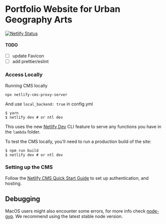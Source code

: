 # Portfolio Website for Urban Geography Arts

[![Netlify Status](https://api.netlify.com/api/v1/badges/b654c94e-08a6-4b79-b443-7837581b1d8d/deploy-status)](https://app.netlify.com/sites/gatsby-starter-netlify-cms-ci/deploys)

#### TODO
- [ ] update Favicon
- [ ] add prettier/eslint
 
### Access Locally

Running CMS locally 

```npx netlify-cms-proxy-server```

And use `local_backend: true` in config.yml 

```
$ yarn
$ netlify dev # or ntl dev
```

This uses the new [Netlify Dev](https://www.netlify.com/products/dev/) CLI feature to serve any functions you have in the `lambda` folder.

To test the CMS locally, you'll need to run a production build of the site:

```
$ npm run build
$ netlify dev # or ntl dev
```

### Setting up the CMS

Follow the [Netlify CMS Quick Start Guide](https://www.netlifycms.org/docs/quick-start/#authentication) to set up authentication, and hosting.

## Debugging

MacOS users might also encounter some errors, for more info check [node-gyp](https://github.com/nodejs/node-gyp). We recommend using the latest stable node version.
